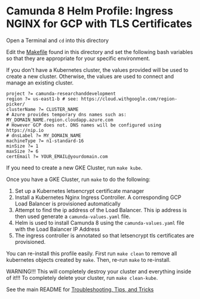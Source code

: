 # Camunda 8 Helm Profile: Ingress NGINX for GCP with TLS Certificates

Open a Terminal and `cd` into this directory

Edit the [Makefile](Makefile) found in this directory and set the following bash variables so that they are appropriate for your specific environment.

If you don't have a Kubernetes cluster, the values provided will be used to create a new cluster. Otherwise, the values are used to connect and manage an existing cluster. 

```
project ?= camunda-researchanddevelopment
region ?= us-east1-b # see: https://cloud.withgoogle.com/region-picker/
clusterName ?= CLUSTER_NAME
# Azure provides temporary dns names such as: MY_DOMAIN_NAME.region.cloudapp.azure.com
# However GCP does not. DNS names will be configured using https://nip.io
# dnsLabel ?= MY_DOMAIN_NAME
machineType ?= n1-standard-16
minSize ?= 1
maxSize ?= 6
certEmail ?= YOUR_EMAIL@yourdomain.com
```

If you need to create a new GKE Cluster, run `make kube`. 

Once you have a GKE Cluster, run `make` to do the following:

1. Set up a Kubernetes letsencrypt certificate manager
2. Install a Kubernetes Nginx Ingress Controller. A corresponding GCP Load Balancer is provisioned automatically
3. Attempt to find the ip address of the Load Balancer. This ip address is then used generate a `camunda-values.yaml` file. 
4. Helm is used to install Camunda 8 using the `camunda-values.yaml` file with the Load Balancer IP Address
5. The ingress controller is annotated so that letsencrypt tls certificates are provisioned. 

You can re-install this profile easily. First run `make clean` to remove all kubernetes objects created by `make`. Then, re-run `make` to re-install.

WARNING!!! This will completely destroy your cluster and everything inside of it!!! To completely delete your cluster, run `make clean-kube`.

See the main README for [Troubleshooting, Tips, and Tricks](../../../../README.md##troubleshooting-tips-and-tricks)